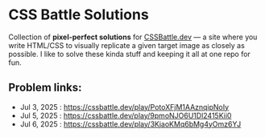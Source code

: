 # CSS Battle Solutions
Collection of **pixel-perfect solutions** for [CSSBattle.dev](https://cssbattle.dev) — a site where you write HTML/CSS to visually replicate a given target image as closely as possible.
I like to solve these kinda stuff and keeping it all at one repo for fun.

## Problem links:
- Jul 3, 2025 : https://cssbattle.dev/play/PotoXFjM1AAznqipNoIy
- Jul 5, 2025 : https://cssbattle.dev/play/9pmoNJO6U1Dl2415Kii0
- Jul 6, 2025 : https://cssbattle.dev/play/3KjaoKMq6bMg4yOmz6YJ
